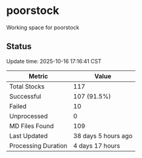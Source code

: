 # poorstock
Working space for poorstock

## Status
Update time: 2025-10-16 17:16:41 CST

| Metric | Value |
|--------|-------|
| Total Stocks | 117 |
| Successful | 107 (91.5%) |
| Failed | 10 |
| Unprocessed | 0 |
| MD Files Found | 109 |
| Last Updated | 38 days 5 hours ago |
| Processing Duration | 4 days 17 hours |


